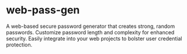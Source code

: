 # web-pass-gen
A web-based secure password generator that creates strong, random passwords. Customize password length and complexity for enhanced security. Easily integrate into your web projects to bolster user credential protection.
